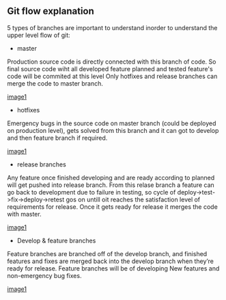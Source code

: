 ## Git flow explanation

5 types of branches are important to understand inorder to understand the upper level flow of git:

- master

Production source code is directly connected with this branch of code.
So final source code wiht all developed feature planned and tested feature's code will be commited at this level
Only hotfixes and release branches can merge the code to master branch.

[image1](images/gitflow_4.PNG)

- hotfixes

Emergency bugs in the source code on master branch (could be deployed on production level), gets solved from this branch and it can got to develop and then feature branch if required.

[image1](images/gitflow_3.PNG)

- release branches

Any feature once finished developing and are ready according to planned will get pushed into release branch. From this relase branch a feature can go back to development due to failure in testing, so cycle of deploy->test->fix->deploy->retest gos on untill oit reaches the satisfaction level of requirements for release. Once it gets ready for release it merges the code with master.

[image1](images/gitflow_2.PNG)

- Develop & feature branches

Feature branches are branched off of the develop branch, and finished features and fixes are merged back into the develop branch when they’re ready for release. Feature branches will be of developing New features and non-emergency bug fixes.

[image1](images/gitflow_1.PNG)
